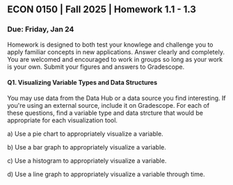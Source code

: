 

<div style="margin-top: -70px;"></div>

## ECON 0150 | Fall 2025 | Homework 1.1 - 1.3

### Due: Friday, Jan 24

Homework is designed to both test your knowlege and challenge you to apply familiar concepts in new applications. Answer clearly and completely. You are welcomed and encouraged to work in groups so long as your work is your own. Submit your figures and answers to Gradescope.

#### Q1. Visualizing Variable Types and Data Structures

You may use data from the Data Hub or a data source you find interesting. If you're using an external source, include it on Gradescope. For each of these questions, find a variable type and data strcture that would be appropriate for each visualization tool.



a) Use a pie chart to appropriately visualize a variable.

b) Use a bar graph to appropriately visualize a variable.

c) Use a histogram to appropriately visualize a variable.

d) Use a line graph to appropriately visualize a variable through time.
